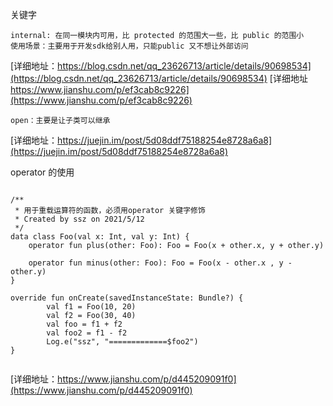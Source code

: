 关键字
```
internal: 在同一模块内可用，比 protected 的范围大一些，比 public 的范围小
使用场景：主要用于开发sdk给别人用，只能public 又不想让外部访问
```
[详细地址：https://blog.csdn.net/qq_23626713/article/details/90698534](https://blog.csdn.net/qq_23626713/article/details/90698534)
[详细地址 https://www.jianshu.com/p/ef3cab8c9226](https://www.jianshu.com/p/ef3cab8c9226)
```
open：主要是让子类可以继承
```
[详细地址：https://juejin.im/post/5d08ddf75188254e8728a6a8](https://juejin.im/post/5d08ddf75188254e8728a6a8)


operator 的使用
```

/**
 * 用于重载运算符的函数，必须用operator 关键字修饰
 * Created by ssz on 2021/5/12
 */
data class Foo(val x: Int, val y: Int) {
    operator fun plus(other: Foo): Foo = Foo(x + other.x, y + other.y)

    operator fun minus(other: Foo): Foo = Foo(x - other.x , y - other.y)
}

override fun onCreate(savedInstanceState: Bundle?) {
        val f1 = Foo(10, 20)
        val f2 = Foo(30, 40)
        val foo = f1 + f2
        val foo2 = f1 - f2
        Log.e("ssz", "=============$foo2")
}


```
[详细地址：https://www.jianshu.com/p/d445209091f0](https://www.jianshu.com/p/d445209091f0)